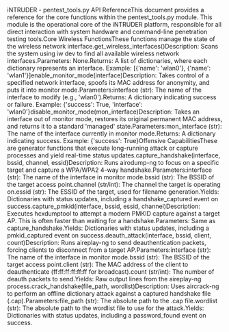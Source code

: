 iNTRUDER - pentest_tools.py API ReferenceThis document provides a reference for the core functions within the pentest_tools.py module. This module is the operational core of the iNTRUDER platform, responsible for all direct interaction with system hardware and command-line penetration testing tools.Core Wireless FunctionsThese functions manage the state of the wireless network interface.get_wireless_interfaces()Description: Scans the system using iw dev to find all available wireless network interfaces.Parameters: None.Returns: A list of dictionaries, where each dictionary represents an interface. Example: [{'name': 'wlan0'}, {'name': 'wlan1'}]enable_monitor_mode(interface)Description: Takes control of a specified network interface, spoofs its MAC address for anonymity, and puts it into monitor mode.Parameters:interface (str): The name of the interface to modify (e.g., 'wlan0').Returns: A dictionary indicating success or failure. Example: {'success': True, 'interface': 'wlan0'}disable_monitor_mode(mon_interface)Description: Takes an interface out of monitor mode, restores its original permanent MAC address, and returns it to a standard 'managed' state.Parameters:mon_interface (str): The name of the interface currently in monitor mode.Returns: A dictionary indicating success. Example: {'success': True}Offensive CapabilitiesThese are generator functions that execute long-running attack or capture processes and yield real-time status updates.capture_handshake(interface, bssid, channel, essid)Description: Runs airodump-ng to focus on a specific target and capture a WPA/WPA2 4-way handshake.Parameters:interface (str): The name of the interface in monitor mode.bssid (str): The BSSID of the target access point.channel (str/int): The channel the target is operating on.essid (str): The ESSID of the target, used for filename generation.Yields: Dictionaries with status updates, including a handshake_captured event on success.capture_pmkid(interface, bssid, essid, channel)Description: Executes hcxdumptool to attempt a modern PMKID capture against a target AP. This is often faster than waiting for a handshake.Parameters: Same as capture_handshake.Yields: Dictionaries with status updates, including a pmkid_captured event on success.deauth_attack(interface, bssid, client, count)Description: Runs aireplay-ng to send deauthentication packets, forcing clients to disconnect from a target AP.Parameters:interface (str): The name of the interface in monitor mode.bssid (str): The BSSID of the target access point.client (str): The MAC address of the client to deauthenticate (ff:ff:ff:ff:ff:ff for broadcast).count (str/int): The number of deauth packets to send.Yields: Raw output lines from the aireplay-ng process.crack_handshake(file_path, wordlist)Description: Uses aircrack-ng to perform an offline dictionary attack against a captured handshake file (.cap).Parameters:file_path (str): The absolute path to the .cap file.wordlist (str): The absolute path to the wordlist file to use for the attack.Yields: Dictionaries with status updates, including a password_found event on success.